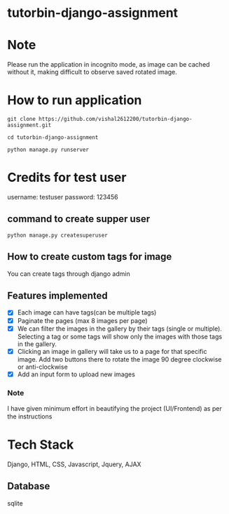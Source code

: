# tutorbin-django-assignment

# Note

Please run the application in incognito mode, as image can be cached without it, making difficult to observe saved rotated image. 

# How to run application

```
git clone https://github.com/vishal2612200/tutorbin-django-assignment.git
```

```
cd tutorbin-django-assignment
```

```
python manage.py runserver
```

# Credits for test user

username: testuser
password: 123456

## command to create supper user

```
python manage.py createsuperuser
```

## How to create custom tags for image

You can create tags through django admin 

## Features implemented

- [x] Each image can have tags(can be multiple tags)
- [x] Paginate the pages (max 8 images per page)
- [x] We can filter the images in the gallery by their tags (single or multiple). Selecting a tag or some tags will show only the images with those tags in the gallery.
- [x] Clicking an image in gallery will take us to a page for that specific image. Add two buttons there to rotate the image 90 degree clockwise or anti-clockwise
- [x] Add an input form to upload new images

### Note

I have given minimum eﬀort in beautifying the project (UI/Frontend) as per the instructions

# Tech Stack

Django, HTML, CSS, Javascript, Jquery, AJAX

## Database

sqlite
